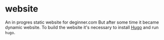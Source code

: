 website
=======

An in progres static website for deginner.com But after some time it became dynamic website. To build the website it's necessary to install [Hugo](http://gohugo.io/) and run `hugo`.
